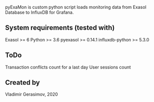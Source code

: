 pyExaMon is custom python script loads monitoring data from Exasol Database to InfluxDB for Grafana.


## System requirements (tested with)
Exasol >= 6
Python >= 3.6
pyexasol >= 0.14.1
influxdb-python >= 5.3.0

## ToDo
Transaction conflicts count for a last day
User sessions count

## Created by
Vladimir Gerasimov, 2020
